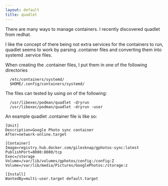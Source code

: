 ```yaml
---
layout: default
title: quadlet
---
```

There are many ways to manage containers. I recently discovered quadlet from redhat.

I like the concept of there being not extra services for the containers to run, quadlet
seems to work by parsing .container files and converting them into systemd .service files.


When creating the .container files, I put them in one of the following directories

      /etc/containers/systemd/
      $HOME/.config/containers/systemd/

The files can tested by using on of the following:

      /usr/libexec/podman/quadlet -dryrun
      /usr/libexec/podman/quadlet -dryrun -user

An example quadlet .container file  is like so:

```
[Unit]
Description=Google Photo sync container
After=network-online.target

[Container]
Image=registry.hub.docker.com/gilesknap/gphotos-sync:latest
PublishPort=8080:8080/tcp
Exec=/storage
Volume=/var/lib/volumes/gphotos/config:/config:Z
Volume=/var/lib/media/Pictures/GooglePhotos:/storage:z

[Install]
WantedBy=multi-user.target default.target
```
